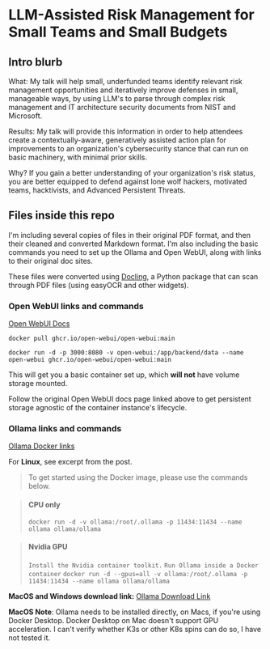 # LLM-Assisted Risk Management for Small Teams and Small Budgets
## Intro blurb
What: My talk will help small, underfunded teams identify relevant risk management opportunities and iteratively improve defenses in small, manageable ways, by using LLM's to parse through complex risk management and IT architecture security documents from NIST and Microsoft.

Results: My talk will provide this information in order to help attendees create a contextually-aware, generatively assisted action plan for improvements to an organization's cybersecurity stance that can run on basic machinery, with minimal prior skills.

Why? If you gain a better understanding of your organization's risk status, you are better equipped to defend against lone wolf hackers, motivated teams, hacktivists, and Advanced Persistent Threats.

## Files inside this repo
I'm including several copies of files in their original PDF format, and then their cleaned and converted Markdown format. I'm also including the basic commands you need to set up the Ollama and Open WebUI, along with links to their original doc sites.

These files were converted using [Docling](https://https://github.com/docling-project/docling), a Python package that can scan through PDF files (using easyOCR and other widgets).

### Open WebUI links and commands
[Open WebUI Docs](https://docs.openwebui.com/getting-started/quick-start/)

`docker pull ghcr.io/open-webui/open-webui:main`

`docker run -d -p 3000:8080 -v open-webui:/app/backend/data --name open-webui ghcr.io/open-webui/open-webui:main`

This will get you a basic container set up, which **will not** have volume storage mounted.

Follow the original Open WebUI docs page linked above to get persistent storage agnostic of the container instance's lifecycle.

### Ollama links and commands
[Ollama Docker links](https://ollama.com/blog/ollama-is-now-available-as-an-official-docker-image)

For **Linux**, see excerpt from the post.

> To get started using the Docker image, please use the commands below.

> #### CPU only
> `docker run -d -v ollama:/root/.ollama -p 11434:11434 --name ollama ollama/ollama` 

> #### Nvidia GPU
> `Install the Nvidia container toolkit.`
> `Run Ollama inside a Docker container`
> `docker run -d --gpus=all -v ollama:/root/.ollama -p 11434:11434 --name ollama ollama/ollama`

**MacOS and Windows download link:** [Ollama Download Link](https://ollama.com/download)

**MacOS Note**: Ollama needs to be installed directly, on Macs, if you're using Docker Desktop. Docker Desktop on Mac doesn't support GPU acceleration. I can't verify whether K3s or other K8s spins can do so, I have not tested it.